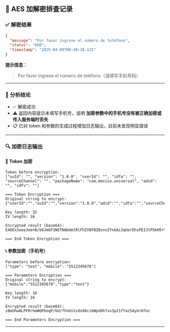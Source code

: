 ## 🔐 AES 加解密排查记录

### ✅ 解密结果

```json
{
  "message": "Por favor ingrese el número de teléfono",
  "status": "600",
  "timestamp": "2025-04-08T00:40:38.125"
}
```

**提示信息：**

> Por favor ingrese el número de teléfono（请填写手机号码）

---

### 🧩 分析结论

- ✅ 解密成功
- ⚠️ 返回内容提示未填写手机号，说明 **加密参数中的手机号没有被正确加密或传入服务端时丢失**
- 📋 已对 token 和参数的生成过程增加日志输出，目前未发现明显错误

---

### 🔍 加密日志输出

#### 🧷 Token 加密

```
Token before encryption:
["uuId": "", "version": "1.0.0", "userId": "", "idfa": "", "sourceChannel": "", "packageName": "com.mexico.universal", "adid": "", "idfv": ""]

=== Token Encryption ===
Original string to encrypt:
{"userId":"","uuId":"","version":"1.0.0","adid":"","idfa":"","sourceChannel":"","idfv":"","packageName":"com.mexico.universal"}

Key length: 32
IV length: 16

Encrypted result (base64):
E4OEx3oeeJem+B/b8JmGF3WETNAbUmlRlFhZV8FBZBsnvZYnGAi3qUerEhsPEIJtPSKH5+Y0AHwHshDH0TiJN7QdhjApGSx2clikzBi3X1aAThMLCHS0QpqMWTDWEaY6AoLnaKPUs9ySrcM+DiWGBTaDW9ZFYEm5eQaGqFpqD9w=

=== End Token Encryption ===
```

#### 📞 参数加密（手机号）

```
Parameters before encryption:
["type": "text", "mobile": "5512345678"]

=== Parameters Encryption ===
Original string to encrypt:
{"mobile":"5512345678","type":"text"}

Key length: 16
IV length: 16

Encrypted result (base64):
z8mUhwNLPF0rhmWQPboqP/bU/fFeUsSzdn88ci6Wpd0h7xx3p21fYaz5AyGrH7oc

=== End Parameters Encryption ===
```

---
